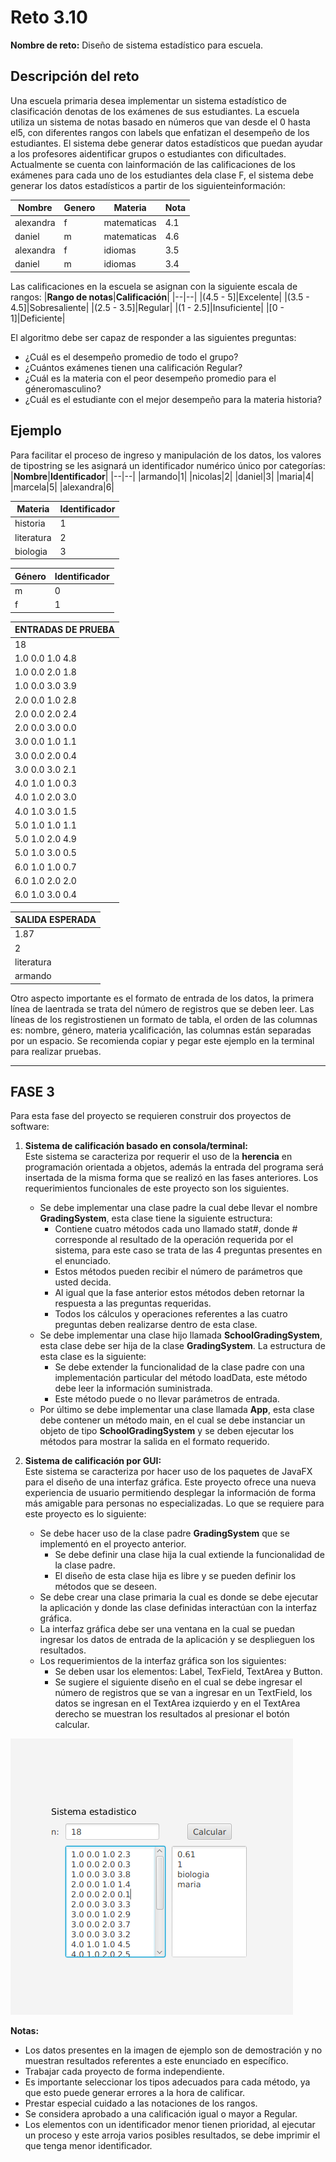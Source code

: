# **Reto 3.10**
**Nombre de reto:** Diseño de sistema estadístico para escuela.
## Descripción del reto
Una escuela primaria desea implementar un sistema estadístico de clasificación denotas de los exámenes de sus estudiantes.
La escuela utiliza un sistema de notas basado en números que van desde el 0 hasta el5, con diferentes rangos con labels que enfatizan el desempeño de los estudiantes. El sistema debe generar datos estadísticos que puedan ayudar a los profesores aidentificar   grupos   o   estudiantes   con   dificultades.  Actualmente   se   cuenta   con   lainformación de las calificaciones de los exámenes para cada uno de los estudiantes dela clase F, el sistema debe generar los datos estadísticos a partir de los siguienteinformación:

|**Nombre**|**Genero**|**Materia**|**Nota**|
|--|--|--|--|
|alexandra|f|matematicas|4.1|
|daniel|m|matematicas|4.6|
|alexandra|f|idiomas|3.5|
|daniel|m|idiomas|3.4|

Las calificaciones en la escuela se asignan con la siguiente escala de rangos:
|**Rango de notas**|**Calificación**|
|--|--|
|(4.5 - 5]|Excelente|
|(3.5 - 4.5]|Sobresaliente|
|(2.5 - 3.5]|Regular|
|(1 - 2.5]|Insuficiente|
|[0 - 1]|Deficiente|


El algoritmo debe ser capaz de responder a las siguientes preguntas:
- ¿Cuál es el desempeño promedio de todo el grupo?
- ¿Cuántos exámenes tienen una calificación Regular?
- ¿Cuál   es   la   materia   con   el   peor   desempeño   promedio   para   el  géneromasculino?
- ¿Cuál es el estudiante con el mejor desempeño para la materia historia?

## **Ejemplo**
Para facilitar el proceso de ingreso y manipulación de los datos, los valores de tipostring se les asignará un identificador numérico único por categorías:
|**Nombre**|**Identificador**|
|--|--|
|armando|1|
|nicolas|2|
|daniel|3|
|maria|4|
|marcela|5|
|alexandra|6|

|**Materia**|**Identificador**|
|--|--|
|historia|1|
|literatura|2|
|biologia|3|

|**Género**|**Identificador**|
|--|--|
|m|0|
|f|1|


|**ENTRADAS DE PRUEBA**|
|--|
|18|
|1.0 0.0 1.0 4.8|
|1.0 0.0 2.0 1.8|
|1.0 0.0 3.0 3.9|
|2.0 0.0 1.0 2.8|
|2.0 0.0 2.0 2.4|
|2.0 0.0 3.0 0.0|
|3.0 0.0 1.0 1.1|
|3.0 0.0 2.0 0.4|
|3.0 0.0 3.0 2.1|
|4.0 1.0 1.0 0.3|
|4.0 1.0 2.0 3.0|
|4.0 1.0 3.0 1.5|
|5.0 1.0 1.0 1.1|
|5.0 1.0 2.0 4.9|
|5.0 1.0 3.0 0.5|
|6.0 1.0 1.0 0.7|
|6.0 1.0 2.0 2.0|
|6.0 1.0 3.0 0.4|


|**SALIDA ESPERADA**|
|--|
|1.87|
|2|
|literatura|
|armando|

Otro aspecto importante es el formato de entrada de los datos, la primera línea de laentrada se trata del número de registros que se deben leer. Las líneas de los registrostienen un formato de tabla, el orden de las columnas es: nombre, género, materia ycalificación, las columnas están separadas por un espacio. Se recomienda copiar y pegar este ejemplo en la terminal para realizar pruebas.     
***
## **FASE 3**
Para esta fase del proyecto se requieren construir dos proyectos de software:

1. **Sistema de calificación basado en consola/terminal:**    
Este sistema se caracteriza por requerir el uso de la **herencia** en programación orientada a objetos, además la entrada del programa será insertada de la misma forma que se realizó en las fases anteriores. Los requerimientos funcionales de este proyecto son los siguientes.
  
   - Se debe implementar una clase padre la cual debe llevar el nombre **GradingSystem**, esta clase tiene la siguiente estructura:
      - Contiene cuatro métodos cada uno llamado stat#, donde # corresponde al resultado de la operación requerida por el sistema, para este caso se trata de las 4 preguntas presentes en el enunciado.
      - Estos métodos pueden recibir el número de parámetros que usted decida.
      - Al igual que la fase anterior estos métodos deben retornar la respuesta a las preguntas requeridas.
      - Todos los cálculos y operaciones referentes a las cuatro preguntas deben realizarse dentro de esta clase.
   - Se debe implementar una clase hijo llamada **SchoolGradingSystem**, esta clase debe ser hija de la clase **GradingSystem**. La estructura de esta clase es la siguiente:
      - Se debe extender la funcionalidad de la clase padre con una implementación particular del método loadData, este método debe leer la información suministrada.
      - Este método puede o no llevar parámetros de entrada.
   - Por último se debe implementar una clase llamada **App**, esta clase debe contener un método main, en el cual se debe instanciar un objeto de tipo **SchoolGradingSystem** y se deben ejecutar los métodos para mostrar la salida en el formato requerido.
2. **Sistema de calificación por GUI:**    
Este sistema se caracteriza por hacer uso de los paquetes de JavaFX para el diseño de una interfaz gráfica. Este proyecto ofrece una nueva experiencia de usuario permitiendo desplegar la información de forma más amigable para personas no especializadas. Lo que se requiere para este proyecto es lo siguiente:
   - Se debe hacer uso de la clase padre **GradingSystem** que se implementó en el proyecto anterior.
      - Se debe definir una clase hija la cual extiende la funcionalidad de la clase padre.
      - El diseño de esta clase hija es libre y se pueden definir los métodos que se deseen.
   - Se debe crear una clase primaria la cual es donde se debe ejecutar la aplicación y donde las clase definidas interactúan con la interfaz gráfica.
   - La interfaz gráfica debe ser una ventana en la cual se puedan ingresar los datos de entrada de la aplicación y se desplieguen los resultados.
   - Los requerimientos de la interfaz gráfica son los siguientes:
      - Se deben usar los elementos: Label, TexField, TextArea y Button.
      - Se sugiere el siguiente diseño en el cual se debe ingresar el número de registros que se van a ingresar en un TextField, los datos se ingresan en el TextArea izquierdo y en el TextArea derecho se muestran los resultados al presionar el botón calcular.   

![](img/gui.png)

**Notas:**
- Los datos presentes en la imagen de ejemplo son de demostración y no muestran resultados referentes a este enunciado en específico.
- Trabajar cada proyecto de forma independiente.
- Es importante seleccionar los tipos adecuados para cada método, ya que esto puede generar errores a la hora de calificar.
- Prestar especial cuidado a las notaciones de los rangos.
- Se considera aprobado a una calificación igual o mayor a Regular.
- Los elementos con un identificador menor tienen prioridad, al ejecutar un proceso y este arroja varios posibles resultados, se debe imprimir el que tenga menor identificador.

